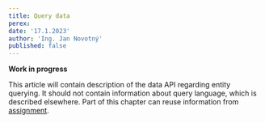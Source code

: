 ```yaml
---
title: Query data
perex:
date: '17.1.2023'
author: 'Ing. Jan Novotný'
published: false
---
```


**Work in progress**

This article will contain description of the data API regarding entity querying. It should not contain information
about query language, which is described elsewhere.
Part of this chapter can reuse information from [assignment](https://evitadb.io/research/assignment/querying/query_api).